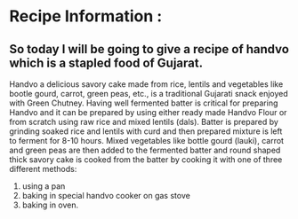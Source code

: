 # Recipe Information :

## So today I will be going to give a recipe of  **handvo** which is a  stapled food of Gujarat.

Handvo a delicious savory cake made from rice, lentils and vegetables like bootle gourd, carrot, green peas, etc., is a traditional Gujarati snack enjoyed with Green Chutney. 
Having well fermented batter is critical for preparing Handvo and it can be prepared by using either ready made Handvo Flour or from scratch using raw rice and mixed lentils (dals).
 Batter is prepared by grinding soaked rice and lentils with curd and then prepared mixture is left to ferment for 8-10 hours.
 Mixed vegetables like bottle gourd (lauki), carrot and green peas are then added to the fermented batter and round shaped thick savory cake is cooked from the batter by cooking it with one of three different methods:

 1) using a pan
 2) baking in special handvo cooker on gas stove
 3) baking in oven.
